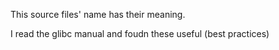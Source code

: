 
This source files' name has their meaning.

I read the glibc manual and foudn these useful (best practices)
